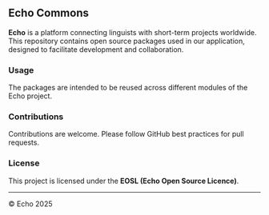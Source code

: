 ## Echo Commons
**Echo** is a platform connecting linguists with short-term projects worldwide.  
This repository contains open source packages used in our application, designed to facilitate development and collaboration.

### Usage
The packages are intended to be reused across different modules of the Echo project.

### Contributions
Contributions are welcome. Please follow GitHub best practices for pull requests.

### License
This project is licensed under the **EOSL (Echo Open Source Licence)**.

---
© Echo 2025
